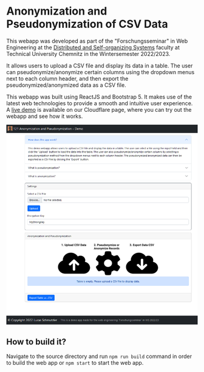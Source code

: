 # Anonymization and Pseudonymization of CSV Data

This webapp was developed as part of the "Forschungsseminar" in Web Engineering at the [Distributed and Self-organizing Systems](https://vsr.informatik.tu-chemnitz.de/) faculty at Technical University Chemnitz in the Wintersemester 2022/2023.

It allows users to upload a CSV file and display its data in a table. The user can pseudonymize/anonymize certain columns using the dropdown menus next to each column header, and then export the pseudonymized/anonymized data as a CSV file.

This webapp was built using ReactJS and Bootstrap 5. It makes use of the latest web technologies to provide a smooth and intuitive user experience. A [live demo](https://fb158c81.anon-pseu-demo.pages.dev/) is available on our Cloudflare page, where you can try out the webapp and see how it works.

![Screenshot of the UI](https://github.com/g4m3r0/anon-pseu-demo/blob/main/screenshot.png?raw=true "Screenshot of the UI")

## How to build it?
Navigate to the source directory and run `npm run build` command in order to build the web app or `npm start` to start the web app.
